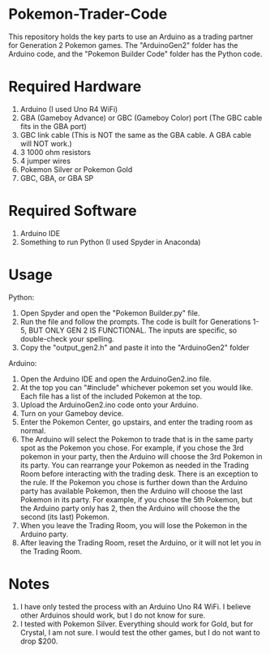 # Pokemon-Trader-Code

This repository holds the key parts to use an Arduino as a trading partner for Generation 2 Pokemon games. The "ArduinoGen2" folder has the Arduino code, and the "Pokemon Builder Code" folder has the Python code.

# Required Hardware

1. Arduino (I used Uno R4 WiFi)
2. GBA (Gameboy Advance) or GBC (Gameboy Color) port (The GBC cable fits in the GBA port)
3. GBC link cable (This is NOT the same as the GBA cable. A GBA cable will NOT work.)
4. 3 1000 ohm resistors
5. 4 jumper wires
6. Pokemon Silver or Pokemon Gold
7. GBC, GBA, or GBA SP

# Required Software

1. Arduino IDE
2. Something to run Python (I used Spyder in Anaconda)

# Usage

Python:
1. Open Spyder and open the "Pokemon Builder.py" file.
2. Run the file and follow the prompts. The code is built for Generations 1-5, BUT ONLY GEN 2 IS FUNCTIONAL. The inputs are specific, so double-check your spelling. 
3. Copy the "output_gen2.h" and paste it into the "ArduinoGen2" folder

Arduino:
1. Open the Arduino IDE and open the ArduinoGen2.ino file.
2. At the top you can "#include" whichever pokemon set you would like. Each file has a list of the included Pokemon at the top.
3. Upload the ArduinoGen2.ino code onto your Arduino.
4. Turn on your Gameboy device.
5. Enter the Pokemon Center, go upstairs, and enter the trading room as normal.
6. The Arduino will select the Pokemon to trade that is in the same party spot as the Pokemon you chose. For example, if you chose the 3rd pokemon in your party, then the Arduino will choose the 3rd Pokemon in its party. You can rearrange your Pokemon as needed in the Trading Room before interacting with the trading desk. There is an exception to the rule. If the Pokemon you chose is further down than the Arduino party has available Pokemon, then the Arduino will choose the last Pokemon in its party. For example, if you chose the 5th Pokemon, but the Arduino party only has 2, then the Arduino will choose the the second (its last) Pokemon.
7. When you leave the Trading Room, you will lose the Pokemon in the Arduino party.
8. After leaving the Trading Room, reset the Arduino, or it will not let you in the Trading Room.

# Notes

1. I have only tested the process with an Arduino Uno R4 WiFi. I believe other Arduinos should work, but I do not know for sure.
2. I tested with Pokemon Silver. Everything should work for Gold, but for Crystal, I am not sure. I would test the other games, but I do not want to drop $200. 


